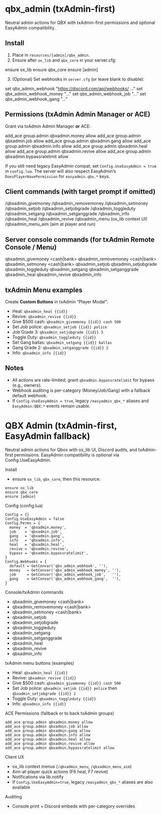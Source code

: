 # qbx_admin (txAdmin-first)

Neutral admin actions for QBX with txAdmin-first permissions and optional EasyAdmin compatibility.

## Install
1) Place in `resources/[admin]/qbx_admin`.
2) Ensure after `ox_lib` and `qbx_core` in your server.cfg:


ensure ox_lib
ensure qbx_core
ensure [admin]

3) (Optional) Set webhooks in `server.cfg` (or leave blank to disable):


set qbx_admin_webhook "https://discord.com/api/webhooks/
..."
set qbx_admin_webhook_money "..."
set qbx_admin_webhook_job "..."
set qbx_admin_webhook_gang "..."


## Permissions (txAdmin Admin Manager or ACE)
Grant via txAdmin Admin Manager **or** ACE:


add_ace group.admin qbxadmin.money allow
add_ace group.admin qbxadmin.job allow
add_ace group.admin qbxadmin.gang allow
add_ace group.admin qbxadmin.info allow
add_ace group.admin qbxadmin.heal allow
add_ace group.admin qbxadmin.revive allow
add_ace group.admin qbxadmin.bypassratelimit allow


If you still need legacy EasyAdmin compat, set `Config.UseEasyAdmin = true` in `config.lua`. The server will also respect EasyAdmin’s `DoesPlayerHavePermission` for `easyadmin.qbx.*` keys.

## Client commands (with target prompt if omitted)


/qbxadmin_givemoney <id>
/qbxadmin_removemoney <id>
/qbxadmin_setmoney <id>
/qbxadmin_setjob <id>
/qbxadmin_setjobgrade <id>
/qbxadmin_toggleduty <id>
/qbxadmin_setgang <id>
/qbxadmin_setganggrade <id>
/qbxadmin_info <id>
/qbxadmin_heal <id>
/qbxadmin_revive <id>
/qbxadmin_menu <id> (ox_lib context UI)
/qbxadmin_menu_aim (aim at player and run)


## Server console commands (for txAdmin Remote Console / Menu)


qbxadmin_givemoney <id> <cash|bank> <amount>
qbxadmin_removemoney <id> <cash|bank> <amount>
qbxadmin_setmoney <id> <cash|bank> <amount>
qbxadmin_setjob <id> <job>
qbxadmin_setjobgrade <id> <grade>
qbxadmin_toggleduty <id>
qbxadmin_setgang <id> <gang>
qbxadmin_setganggrade <id> <grade>
qbxadmin_heal <id>
qbxadmin_revive <id>
qbxadmin_info <id>


## txAdmin Menu examples
Create **Custom Buttons** in txAdmin “Player Modal”:
- Heal: `qbxadmin_heal {{id}}`
- Revive: `qbxadmin_revive {{id}}`
- Give $500 cash: `qbxadmin_givemoney {{id}} cash 500`
- Set Job police: `qbxadmin_setjob {{id}} police`
- Job Grade 3: `qbxadmin_setjobgrade {{id}} 3`
- Toggle Duty: `qbxadmin_toggleduty {{id}}`
- Set Gang ballas: `qbxadmin_setgang {{id}} ballas`
- Gang Grade 2: `qbxadmin_setganggrade {{id}} 2`
- Info: `qbxadmin_info {{id}}`

## Notes
- All actions are rate-limited; grant `qbxadmin.bypassratelimit` for bypass (e.g., owners).
- Webhook auditing is per-category (Money/Job/Gang) with a fallback default webhook.
- If `Config.UseEasyAdmin = true`, legacy `/easyadmin_qbx_*` aliases and `EasyAdmin:QBX:*` events remain usable.

# QBX Admin (txAdmin-first, EasyAdmin fallback)

Neutral admin actions for Qbox with ox_lib UI, Discord audits, and txAdmin-first permissions. EasyAdmin compatibility is optional via Config.UseEasyAdmin.

Install
- ensure `ox_lib`, `qbx_core`, then this resource:
```
ensure ox_lib
ensure qbx_core
ensure [admin]
```

Config (config.lua)
```
Config = {}
Config.UseEasyAdmin = false
Config.Perms = {
  money  = 'qbxadmin.money',
  job    = 'qbxadmin.job',
  gang   = 'qbxadmin.gang',
  info   = 'qbxadmin.info',
  heal   = 'qbxadmin.heal',
  revive = 'qbxadmin.revive',
  bypass = 'qbxadmin.bypassratelimit',
}
Config.Webhooks = {
  default = GetConvar('qbx_admin_webhook', ''),
  money   = GetConvar('qbx_admin_webhook_money', ''),
  job     = GetConvar('qbx_admin_webhook_job',   ''),
  gang    = GetConvar('qbx_admin_webhook_gang',  ''),
}
```

Console/txAdmin commands
- qbxadmin_givemoney <id> <cash|bank> <amount>
- qbxadmin_removemoney <id> <cash|bank> <amount>
- qbxadmin_setmoney <id> <cash|bank> <amount>
- qbxadmin_setjob <id> <job>
- qbxadmin_setjobgrade <id> <grade>
- qbxadmin_toggleduty <id>
- qbxadmin_setgang <id> <gang>
- qbxadmin_setganggrade <id> <grade>
- qbxadmin_heal <id>
- qbxadmin_revive <id>
- qbxadmin_info <id>

txAdmin menu buttons (examples)
- Heal: `qbxadmin_heal {{id}}`
- Revive: `qbxadmin_revive {{id}}`
- Give $500 cash: `qbxadmin_givemoney {{id}} cash 500`
- Set Job police: `qbxadmin_setjob {{id}} police` then `qbxadmin_setjobgrade {{id}} 2`
- Toggle Duty: `qbxadmin_toggleduty {{id}}`
- Info: `qbxadmin_info {{id}}`

ACE Permissions (fallback or to back txAdmin groups)
```
add_ace group.admin qbxadmin.money allow
add_ace group.admin qbxadmin.job allow
add_ace group.admin qbxadmin.gang allow
add_ace group.admin qbxadmin.info allow
add_ace group.admin qbxadmin.heal allow
add_ace group.admin qbxadmin.revive allow
add_ace group.admin qbxadmin.bypassratelimit allow
```

Client UX
- ox_lib context menus (`/qbxadmin_menu`, `/qbxadmin_menu_aim`)
- Aim-at-player quick actions (F6 heal, F7 revive)
- Notifications via lib.notify
- If `Config.UseEasyAdmin=true`, legacy `/easyadmin_qbx_*` aliases are also available

Auditing
- Console print + Discord embeds with per-category overrides
